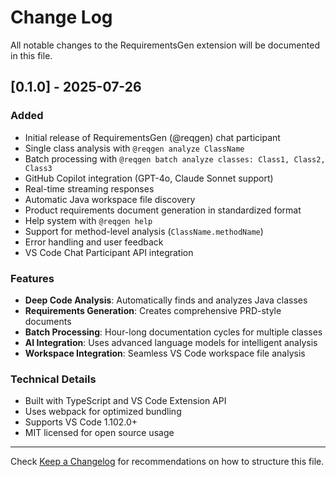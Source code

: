 # Change Log

All notable changes to the RequirementsGen extension will be documented in this file.

## [0.1.0] - 2025-07-26

### Added
- Initial release of RequirementsGen (@reqgen) chat participant
- Single class analysis with `@reqgen analyze ClassName`
- Batch processing with `@reqgen batch analyze classes: Class1, Class2, Class3`
- GitHub Copilot integration (GPT-4o, Claude Sonnet support)
- Real-time streaming responses
- Automatic Java workspace file discovery
- Product requirements document generation in standardized format
- Help system with `@reqgen help`
- Support for method-level analysis (`ClassName.methodName`)
- Error handling and user feedback
- VS Code Chat Participant API integration

### Features
- **Deep Code Analysis**: Automatically finds and analyzes Java classes
- **Requirements Generation**: Creates comprehensive PRD-style documents
- **Batch Processing**: Hour-long documentation cycles for multiple classes
- **AI Integration**: Uses advanced language models for intelligent analysis
- **Workspace Integration**: Seamless VS Code workspace file analysis

### Technical Details
- Built with TypeScript and VS Code Extension API
- Uses webpack for optimized bundling
- Supports VS Code 1.102.0+
- MIT licensed for open source usage

---

Check [Keep a Changelog](http://keepachangelog.com/) for recommendations on how to structure this file.
